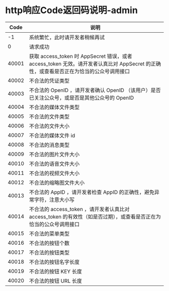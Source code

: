 
# http响应Code返回码说明-admin


|Code|说明|
|-|-|
|-1|	系统繁忙，此时请开发者稍候再试|
|0|	请求成功|
|40001|	获取 access_token 时 AppSecret 错误，或者 access_token 无效。请开发者认真比对 AppSecret 的正确性，或查看是否正在为恰当的公众号调用接口|
|40002|	不合法的凭证类型|
|40003|	不合法的 OpenID ，请开发者确认 OpenID （该用户）是否已关注公众号，或是否是其他公众号的 OpenID|
|40004|	不合法的媒体文件类型|
|40005|	不合法的文件类型|
|40006|	不合法的文件大小|
|40007|	不合法的媒体文件 id|
|40008|	不合法的消息类型|
|40009|	不合法的图片文件大小|
|40010|	不合法的语音文件大小|
|40011|	不合法的视频文件大小|
|40012|	不合法的缩略图文件大小|
|40013|	不合法的 AppID ，请开发者检查 AppID 的正确性，避免异常字符，注意大小写|
|40014|	不合法的 access_token ，请开发者认真比对 access_token 的有效性（如是否过期），或查看是否正在为恰当的公众号调用接口|
|40015|	不合法的菜单类型|
|40016|	不合法的按钮个数|
|40017|	不合法的按钮类型|
|40018|	不合法的按钮名字长度|
|40019|	不合法的按钮 KEY 长度|
|40020|	不合法的按钮 URL 长度|